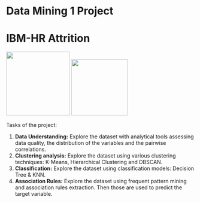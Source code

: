 # Data Mining 1 Project
# IBM-HR Attrition
<img width=170px src= "https://upload.wikimedia.org/wikipedia/commons/thumb/f/fc/IBM_logo_in.jpg/1600px-IBM_logo_in.jpg" />  <img width=150px src="https://www.plan4res.eu/wp-content/uploads/2018/02/University-of-Pisa-Italy.png" />

Tasks of the project:
1. **Data Understanding:** Explore the dataset with analytical tools assessing data quality, the distribution of the variables and the pairwise correlations. 
2. **Clustering analysis:** Explore the dataset using various clustering techniques: K-Means, Hierarchical Clustering and DBSCAN.
3. **Classification:** Explore the dataset using classification models: Decision Tree & KNN.
4. **Association Rules:** Explore the dataset using frequent pattern mining and association rules extraction. Then those are used to predict the target variable.
